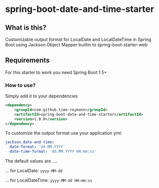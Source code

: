 spring-boot-date-and-time-starter
===

## What is this?
Customizable output format for LocalDate and LocalDateTime in Spring Boot using Jackson Object Mapper builtin to spring-boot-starter-web

## Requirements
For this starter to work you need Spring Boot 1.5+

### How to use?
Simply add it to your dependencies
```xml
<dependency>
    <groupId>com.github.timo-reymann</groupId>
    <artifactId>spring-boot-date-and-time-starter</artifactId>
    <version>1.0.0</version>
</dependency>
```

To customize the output format use your application yml:

```yaml
jackson.date-and-time:
  date-format: 'dd.MM.YYYY'
  date-time-format: 'dd.MM.YYYY HH:mm:ss'
```

The default values are ....

... for LocalDate: `yyyy-MM-dd`

... for LocalDateTime: `yyyy-MM-dd HH:mm:ss`